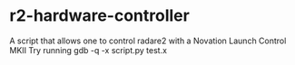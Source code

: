 # r2-hardware-controller
A script that allows one to control radare2 with a Novation Launch Control MKII
Try running gdb -q -x script.py test.x

